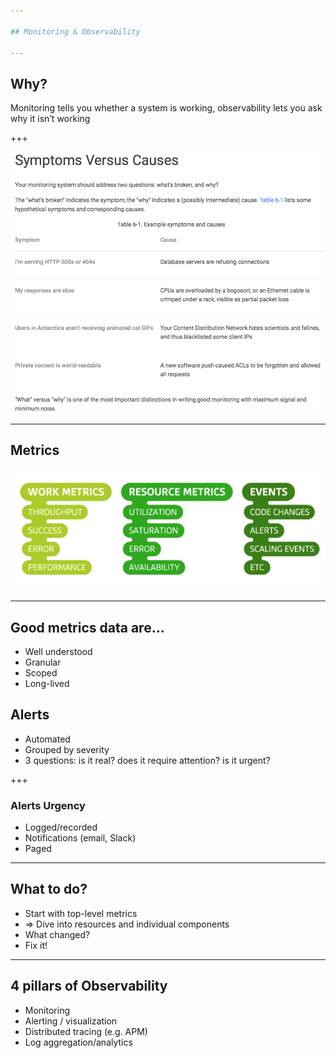 ```yaml
---

## Monitoring & Observability

---
```


## Why?

Monitoring tells you whether a system is working, observability lets you ask why it isn’t working

+++

![](assets/sre1.png)

---

## Metrics

![](assets/metrics.png)

---

## Good metrics data are...

- Well understood
- Granular
- Scoped
- Long-lived


## Alerts

- Automated
- Grouped by severity
- 3 questions: is it real? does it require attention? is it urgent?

+++

### Alerts Urgency

- Logged/recorded
- Notifications (email, Slack)
- Paged

---

## What to do?

- Start with top-level metrics
- => Dive into resources and individual components
- What changed?
- Fix it!

---

## 4 pillars of Observability

- Monitoring
- Alerting / visualization
- Distributed tracing (e.g. APM)
- Log aggregation/analytics